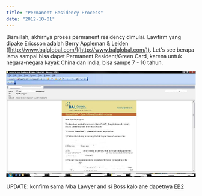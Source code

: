 ```yaml
---
title: "Permanent Residency Process"
date: "2012-10-01"
---
```


Bismillah, akhirnya proses permanent residency dimulai. Lawfirm yang dipake Ericsson adalah Berry Appleman & Leiden ([http://www.balglobal.com/](http://www.balglobal.com/)). Let's see berapa lama sampai bisa dapet Permanent Resident/Green Card, karena untuk negara-negara kayak China dan India, bisa sampe 7 - 10 tahun.

![](images/balsmall.jpg "BAL")

UPDATE: konfirm sama Mba Lawyer and si Boss kalo ane dapetnya [EB2](http://www.uscis.gov/portal/site/uscis/menuitem.eb1d4c2a3e5b9ac89243c6a7543f6d1a/?vgnextoid=816a83453d4a3210VgnVCM100000b92ca60aRCRD&vgnextchannel=816a83453d4a3210VgnVCM100000b92ca60aRCRD "EB2 Green Card")
